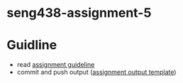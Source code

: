 # seng438-assignment-5

# Guidline
- read [assignment guideline](./Assignment5.md.md) 
- commit and push output ([assignment output template](./Assignment5-ReportTemplate.md.md))
